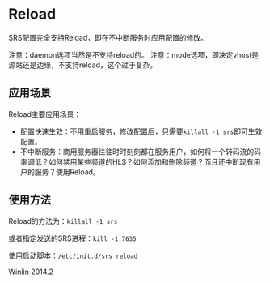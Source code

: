 # Reload

SRS配置完全支持Reload，即在不中断服务时应用配置的修改。

注意：daemon选项当然是不支持reload的。
注意：mode选项，即决定vhost是源站还是边缘，不支持reload，这个过于复杂。

## 应用场景

Reload主要应用场景：
* 配置快速生效：不用重启服务，修改配置后，只需要`killall -1 srs`即可生效配置。
* 不中断服务：商用服务器往往时时刻刻都在服务用户，如何将一个转码流的码率调低？如何禁用某些频道的HLS？如何添加和删除频道？而且还中断现有用户的服务？使用Reload。

## 使用方法

Reload的方法为：`killall -1 srs`

或者指定发送的SRS进程：`kill -1 7635`

使用启动脚本：`/etc/init.d/srs reload`

Winlin 2014.2